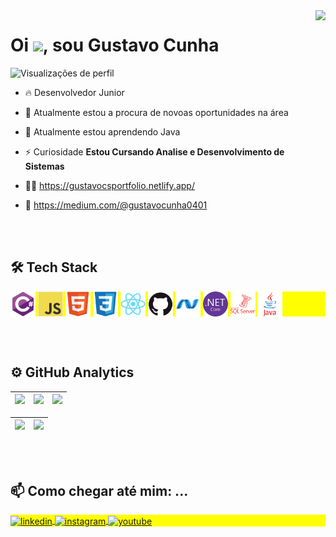 <img align="right" height="590em" src="https://raw.githubusercontent.com/gist/Gustavo13Cs/d9d92e20b9dab8eac88f80400d64e078/raw/a707a3dcbf805a184fbf9fc7a9e340edef5adff7/githubcard.svg"/>
<h1 align="left">Oi <img src="https://raw.githubusercontent.com/kaueMarques/kaueMarques/master/hi.gif" height="30px">, sou Gustavo Cunha</h1>
<p align="left"> <img src="https://komarev.com/ghpvc/?username=Gustavo13Cs&color=yellow" alt="Visualizações de perfil" /> </p>

- 🔥 Desenvolvedor Junior

- 🔭 Atualmente estou a procura de novoas oportunidades na área

- 🌱 Atualmente estou aprendendo Java

- ⚡ Curiosidade **Estou Cursando Analise e Desenvolvimento de Sistemas**

- 👨‍💻 https://gustavocsportfolio.netlify.app/
  
- 💬 https://medium.com/@gustavocunha0401

<br><br>
## 🛠  Tech Stack
<p align="left" style="background:yellow">
<img align="center"  alt="C#" height="40" width="40" src="https://raw.githubusercontent.com/devicons/devicon/master/icons/csharp/csharp-original.svg"/>
<img align="center" alt="JS" height="40" width="40" src="https://raw.githubusercontent.com/devicons/devicon/master/icons/javascript/javascript-original.svg">
<img align="center" alt="HTML5" height="40" width="40" src="https://raw.githubusercontent.com/devicons/devicon/1119b9f84c0290e0f0b38982099a2bd027a48bf1/icons/html5/html5-original.svg">
<img align="center" alt="CSS" height="40" width="40" src="https://raw.githubusercontent.com/devicons/devicon/1119b9f84c0290e0f0b38982099a2bd027a48bf1/icons/css3/css3-original.svg">
<img align="center" alt="ReactJS" height="40" width="40" src="https://raw.githubusercontent.com/devicons/devicon/master/icons/react/react-original.svg">
<img align="center" alt="GitHub" height="40" width="40" src="https://raw.githubusercontent.com/devicons/devicon/1119b9f84c0290e0f0b38982099a2bd027a48bf1/icons/github/github-original.svg">
<img align="center" alt=".NET" height="40" width="40" src="https://raw.githubusercontent.com/devicons/devicon/1119b9f84c0290e0f0b38982099a2bd027a48bf1/icons/dot-net/dot-net-original.svg">
<img align="center" alt="Core" height="40" width="40" src="https://raw.githubusercontent.com/devicons/devicon/1119b9f84c0290e0f0b38982099a2bd027a48bf1/icons/dotnetcore/dotnetcore-original.svg">
<img align="center" alt="SqlServer" height="40" width="40" src="https://raw.githubusercontent.com/devicons/devicon/1119b9f84c0290e0f0b38982099a2bd027a48bf1/icons/microsoftsqlserver/microsoftsqlserver-plain-wordmark.svg">
<img align="center"  alt="Studio" height="40" width="40" src="https://github.com/devicons/devicon/blob/master/icons/java/java-original-wordmark.svg"/>
</p>

<br><br>
## ⚙️  GitHub Analytics
| ![](http://github-profile-summary-cards.vercel.app/api/cards/stats?username=Gustavo13Cs&theme=nord_dark) | ![](http://github-profile-summary-cards.vercel.app/api/cards/repos-per-language?username=Gustavo13Cs&hide=Html&theme=nord_dark) | ![](http://github-profile-summary-cards.vercel.app/api/cards/most-commit-language?username=Gustavo13Cs&theme=nord_dark) |
| :-: | :-: | :-: |

| ![](http://github-profile-summary-cards.vercel.app/api/cards/profile-details?username=Gustavo13Cs&theme=nord_dark) | ![](https://github-readme-streak-stats.herokuapp.com/?user=Gustavo13Cs&hide_border=true&date_format=M%20j%5B%2C%20Y%5D&background=2D3742&stroke=2D3742&ring=6bbbca&fire=6bbbca&currStreakNum=fff&sideNums=6bbbca&currStreakLabel=6bbbca&sideLabels=fff&dates=fff) |
| :-: | :-: |


<br><br>

## 📫 Como chegar até mim: ...

<p align="left" style="background:yellow">
<a href="https://www.linkedin.com/in/gustavo-cunha-s/" target="_blank">
  <img align="center" src="https://img.shields.io/badge/LinkedIn-0077B5?style=for-the-badge&logo=linkedin&logoColor=white" alt="linkedin"/>
</a>
<a href="https://www.instagram.com/gustavocs__/" target="_blank">
<img align="center" src="https://img.shields.io/badge/Instagram-E4405F?style=for-the-badge&logo=instagram&logoColor=white" alt="instagram"/>
</a>
<a href="https://api.whatsapp.com/send?phone=5579999230667&text=Ol%C3%A1,%20Sou%20Gustavo%20,%20Desenvolvedor%20Back-End%20e%20Front-End" target="_blank">
<img align="center" src="https://img.shields.io/badge/WhatsApp-25D366?style=for-the-badge&logo=whatsapp&logoColor=white" alt="youtube"/>
</a>
</p>

<!--
<img width="490em" src="https://github-readme-twitter-gazf.vercel.app/api?id=maykbrito&layout=wide&show_reply=off&show_retweet=off" />
**maykbrito/maykbrito** é um repositório ✨ _special_ ✨ porque seu `README.md` (este arquivo) aparece no seu perfil do GitHub.
Aqui estão algumas ideias para você começar:
- 🔭 Atualmente estou trabalhando em...
- 🌱 Atualmente estou aprendendo...
- 👯 Estou procurando colaborar em ...
- 🤔 Estou procurando ajuda com ...
- 💬 Pergunte-me sobre...
- 📫 Como chegar até mim: ...
- 😄 Pronomes: ...
- ⚡ Curiosidade: ...
-->
